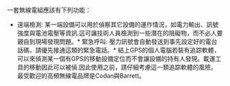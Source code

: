[Title]: # (能力)
[Order]: # (8)

一套無線電組應該有下列功能：

* 遠端檢測: 某一端設備可以用於偵察其它設備的運作情況，如電力輸出、訊號強度與電池電壓等資訊.這可讓技術人員檢測到一些潛在的阻礙物，而不必人要親自到現場發現問題。* 緊急呼叫: 壓力訊號會自動發送到事先設定好的電台話碼，請優先接通這類的緊急電話。* 結上GPS的個人電腦若裝有追踪軟體，可以來偵測某一個有GPS的移動設備定位而不會讓設備的持有人發現。載運工具的移動因此可以被偵.因此使用之前，請仔細考慮這一類追踪軟體的風險。
最受歡迎的高頻無線電品牌是Codan與Barrett。